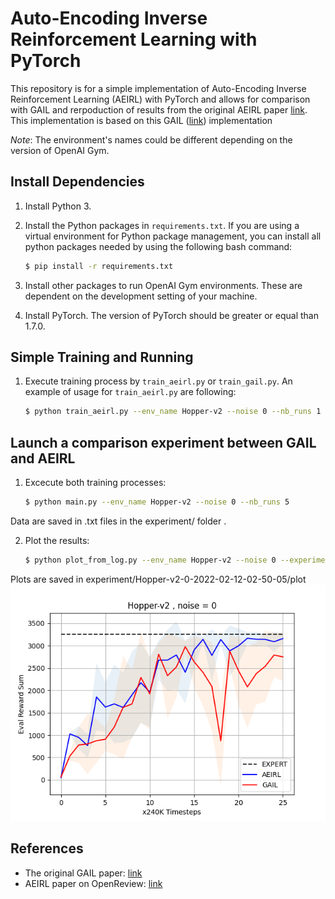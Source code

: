 # Auto-Encoding Inverse Reinforcement Learning with PyTorch

This repository is for a simple implementation of Auto-Encoding Inverse Reinforcement Learning (AEIRL) with PyTorch and allows for comparison with GAIL and rerpoduction of results from the original AEIRL paper [link](https://openreview.net/pdf?id=OCgCYv7KGZe). This implementation is based on this GAIL ([link](https://github.com/hcnoh/gail-pytorch)) implementation

*Note*: The environment's names could be different depending on the version of OpenAI Gym.

## Install Dependencies
1. Install Python 3.
2. Install the Python packages in `requirements.txt`. If you are using a virtual environment for Python package management, you can install all python packages needed by using the following bash command:

    ```bash
    $ pip install -r requirements.txt
    ```

3. Install other packages to run OpenAI Gym environments. These are dependent on the development setting of your machine.
4. Install PyTorch. The version of PyTorch should be greater or equal than 1.7.0.

## Simple Training and Running
1. Execute training process by `train_aeirl.py` or `train_gail.py`. An example of usage for `train_aeirl.py` are following:

    ```bash
    $ python train_aeirl.py --env_name Hopper-v2 --noise 0 --nb_runs 1
    ```
## Launch a comparison experiment between GAIL and AEIRL
1. Excecute both training processes:

    ```bash
    $ python main.py --env_name Hopper-v2 --noise 0 --nb_runs 5
    ```
Data are saved in .txt files in the experiment/ folder .

2. Plot the results:

    ```bash
    $ python plot_from_log.py --env_name Hopper-v2 --noise 0 --experiment_folder experiment/Hopper-v2-0-2022-02-12-02-50-05
    ```
Plots are saved in experiment/Hopper-v2-0-2022-02-12-02-50-05/plot
![Hopper-v2](experiment/Hopper-v2-0-2022-02-12-02-50-05/plot/all_reward_evolution_Hopper-v2.png)

## References
- The original GAIL paper: [link](https://arxiv.org/abs/1606.03476)
- AEIRL paper on OpenReview: [link](https://openreview.net/pdf?id=OCgCYv7KGZe)
